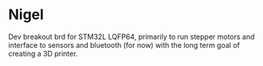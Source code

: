 # Nigel

Dev breakout brd for STM32L LQFP64, primarily to run stepper motors and interface to sensors and bluetooth (for now) with the long term goal of creating a 3D printer.
